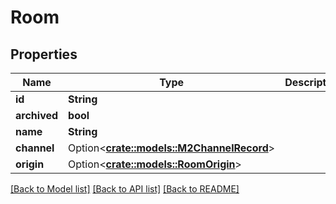 # Room

## Properties

Name | Type | Description | Notes
------------ | ------------- | ------------- | -------------
**id** | **String** |  | 
**archived** | **bool** |  | 
**name** | **String** |  | 
**channel** | Option<[**crate::models::M2ChannelRecord**](M2ChannelRecord.md)> |  | [optional]
**origin** | Option<[**crate::models::RoomOrigin**](RoomOrigin.md)> |  | [optional]

[[Back to Model list]](../README.md#documentation-for-models) [[Back to API list]](../README.md#documentation-for-api-endpoints) [[Back to README]](../README.md)


